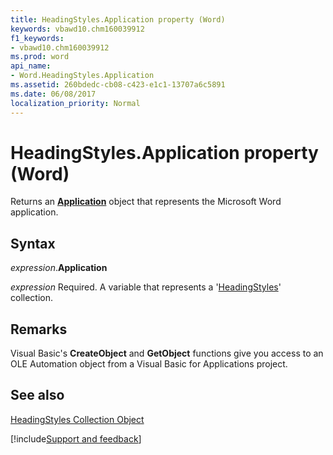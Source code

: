 ```yaml
---
title: HeadingStyles.Application property (Word)
keywords: vbawd10.chm160039912
f1_keywords:
- vbawd10.chm160039912
ms.prod: word
api_name:
- Word.HeadingStyles.Application
ms.assetid: 260bdedc-cb08-c423-e1c1-13707a6c5891
ms.date: 06/08/2017
localization_priority: Normal
---
```



# HeadingStyles.Application property (Word)

Returns an  **[Application](Word.Application.md)** object that represents the Microsoft Word application.


## Syntax

_expression_.**Application**

_expression_ Required. A variable that represents a '[HeadingStyles](Word.headingstyles.md)' collection.


## Remarks

Visual Basic's  **CreateObject** and **GetObject** functions give you access to an OLE Automation object from a Visual Basic for Applications project.


## See also


[HeadingStyles Collection Object](Word.headingstyles.md)

[!include[Support and feedback](~/includes/feedback-boilerplate.md)]